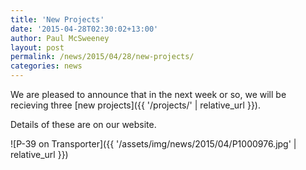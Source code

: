 ```yaml
---
title: 'New Projects'
date: '2015-04-28T02:30:02+13:00'
author: Paul McSweeney
layout: post
permalink: /news/2015/04/28/new-projects/
categories: news
---
```


We are pleased to announce that in the next week or so, we will be recieving three [new projects]({{ '/projects/' | relative_url }}). 

Details of these are on our website.

![P-39 on Transporter]({{ '/assets/img/news/2015/04/P1000976.jpg' | relative_url }})
